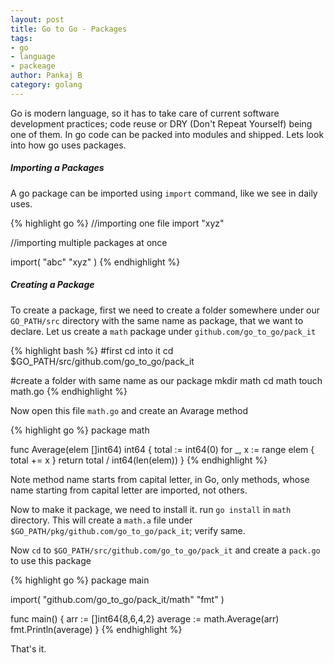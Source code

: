 ```yaml
---
layout: post
title: Go to Go - Packages
tags:
- go
- language
- packeage
author: Pankaj B
category: golang
---
```


Go is modern language, so it has to take care of current software development practices; code reuse or DRY (Don't Repeat Yourself) being one of them. In go code can be packed into modules and shipped. Lets look into how go uses packages.

##### Importing a Packages

A go package can be imported using `import` command, like we see in daily uses.

{% highlight go %}
//importing one file
import "xyz"

//importing multiple packages at once

import(
  "abc"
  "xyz"
)
{% endhighlight %}

##### Creating a Package

To create a package, first we need to create a folder somewhere under our `GO_PATH/src` directory with the same name as package, that we want to declare. Let us create a `math` package under `github.com/go_to_go/pack_it`

{% highlight bash %}
#first cd into it 
cd $GO_PATH/src/github.com/go_to_go/pack_it

#create a folder with same name as our package
mkdir math
cd math
touch math.go
{% endhighlight %}

Now open this file `math.go` and create an Avarage method

{% highlight go %}
package math

func Average(elem []int64) int64 {
  total := int64(0)
  for _, x := range elem {
    total += x
  }
  return total / int64(len(elem))
}
{% endhighlight %}

Note method name starts from capital letter, in Go, only methods, whose name starting from capital letter are imported, not others.

Now to make it package, we need to install it. run `go install` in `math` directory. This will create a `math.a` file under `$GO_PATH/pkg/github.com/go_to_go/pack_it`; verify same.

Now `cd` to `$GO_PATH/src/github.com/go_to_go/pack_it` and create a `pack.go` to use this package

{% highlight go %}
package main

import(
  "github.com/go_to_go/pack_it/math"
  "fmt"
)

func main() {
  arr := []int64{8,6,4,2}
  average := math.Average(arr)
  fmt.Println(average)
}
{% endhighlight %}

That's it.

